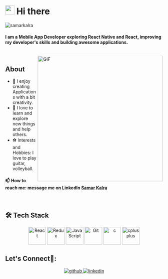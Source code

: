 # <img src="https://github.com/TheDudeThatCode/TheDudeThatCode/blob/master/Assets/Hi.gif" width="29px"> Hi there&nbsp;

<p align="left"> <img src="https://komarev.com/ghpvc/?username=samarkalra" alt="samarkalra" /> </p>

#### I am a Mobile App Developer exploring React Native and React, improving my developer's skills and building awesome applications.
 <br>
<img align="right" alt="GIF" src="https://media.giphy.com/media/QHE5gWI0QjqF2/giphy.gif" width="400px" />

##  About
- 🎨  I enjoy creating Applications with a bit creativity. 
- 🌱  I love to learn and explore new things and help others. 
- ⚽  Interests and Hobbies: I love to play guitar, volleyball.

#### 📫  How to reach me: message me on LinkedIn [Samar Kalra](https://in.linkedin.com/in/samar-kalra)

<br>

##  🛠 Tech Stack

<p align="center"> <img src="https://raw.githubusercontent.com/gilbarbara/logos/master/logos/react.svg" alt="React" width="56" height="56"/> <img src="https://raw.githubusercontent.com/gilbarbara/logos/master/logos/redux.svg" alt="Redux" width="56" height="56"/> <img src="https://raw.githubusercontent.com/gilbarbara/logos/master/logos/javascript.svg" alt="JavaScript" width="56" height="56"/> <img src="https://raw.githubusercontent.com/gilbarbara/logos/master/logos/git-icon.svg" alt="Git" width="56" height="56"/> <img src="https://raw.githubusercontent.com/gilbarbara/logos/master/logos/c.svg" alt="c" width="56" height="56"/> <img src="https://raw.githubusercontent.com/gilbarbara/logos/master/logos/c-plusplus.svg" alt="cplusplus" width="56" height="56"/>

<br>

## Let's Connect🙌:
<div align="center">
<a href="https://github.com/samarkalra" target="_blank">
<img src=https://img.shields.io/badge/github-%2324292e.svg?&style=for-the-badge&logo=github&logoColor=white alt=github style="margin-bottom: 5px;" />
</a>
<a href="https://in.linkedin.com/in/samar-kalra" target="_blank">
<img src=https://img.shields.io/badge/linkedin-%231E77B5.svg?&style=for-the-badge&logo=linkedin&logoColor=white alt=linkedin style="margin-bottom: 5px;" />
</a>
</div> 
